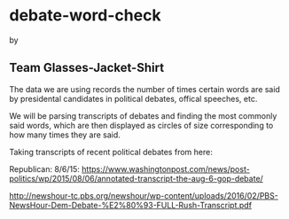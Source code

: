# debate-word-check
by
## Team Glasses-Jacket-Shirt
The data we are using records the number of times certain words are said by presidental candidates in political debates, offical speeches, etc.

We will be parsing transcripts of debates and finding the most commonly said words, which are then displayed as circles of size corresponding to how many times they are said. 

Taking transcripts of recent political debates from here:

Republican:
  8/6/15:
    https://www.washingtonpost.com/news/post-politics/wp/2015/08/06/annotated-transcript-the-aug-6-gop-debate/
    

http://newshour-tc.pbs.org/newshour/wp-content/uploads/2016/02/PBS-NewsHour-Dem-Debate-%E2%80%93-FULL-Rush-Transcript.pdf

